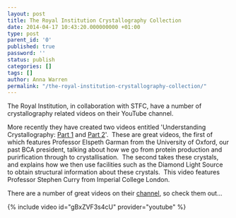 ```yaml
---
layout: post
title: The Royal Institution Crystallography Collection
date: 2014-04-17 10:43:20.000000000 +01:00
type: post
parent_id: '0'
published: true
password: ''
status: publish
categories: []
tags: []
author: Anna Warren
permalink: "/the-royal-institution-crystallography-collection/"
---
```


<p>The Royal Institution, in collaboration with STFC, have a number of crystallography related videos on their YouTube channel.</p>

<p>More recently they have created two videos entitled 'Understanding Crystallography: <a href="https://www.youtube.com/watch?v=gLsC4wlrR2A">Part 1</a> and <a href="https://www.youtube.com/watch?v=WJKvDUo3KRk">Part 2</a>'.  These are great videos, the first of which features Professor Elspeth Garman from the University of Oxford, our past BCA president, talking about how we go from protein production and purirfication through to crystallisation.  The second takes these crystals, and explains how we then use facilities such as the Diamond Light Source to obtain structural information about these crystals.  This video features Professor Stephen Curry from Imperial College London.</p>

<p>There are a number of great videos on their <a href="https://www.youtube.com/channel/UCYeF244yNGuFefuFKqxIAXw">channel</a>, so check them out...</p>

{% include video id="gBxZVF3s4cU" provider="youtube" %}
